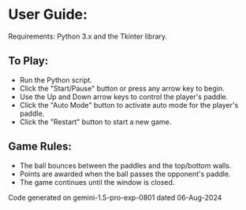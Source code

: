 # User Guide:

Requirements: Python 3.x and the Tkinter library.

## To Play:
- Run the Python script.
- Click the "Start/Pause" button or press any arrow key to begin.
- Use the Up and Down arrow keys to control the player's paddle.
- Click the "Auto Mode" button to activate auto mode for the player's paddle.
- Click the "Restart" button to start a new game.

## Game Rules:
- The ball bounces between the paddles and the top/bottom walls.
- Points are awarded when the ball passes the opponent's paddle.
- The game continues until the window is closed.

Code generated on gemini-1.5-pro-exp-0801 dated 06-Aug-2024